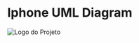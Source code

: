 # Iphone UML Diagram

![Logo do Projeto](![image](https://github.com/Guid0rizzi/Iphone-simulation/assets/163364567/74575f8e-2edf-43cd-8233-5faba98de3c0)
)
